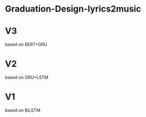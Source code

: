 # Graduation-Design-lyrics2music
# V3 
based on BERT+GRU
# V2
based on GRU+LSTM
# V1
based on BiLSTM
